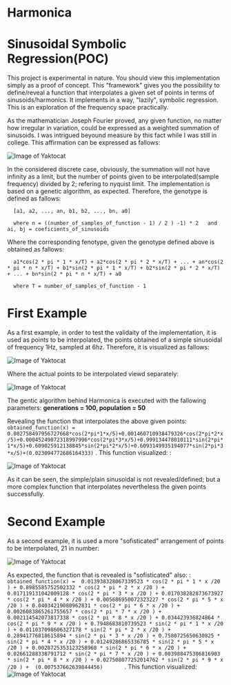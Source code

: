 # Harmonica
# Sinusoidal Symbolic Regression(POC)

This project is experimental in nature. You should view this implementation simply as a proof of concept. This "framework" gives you the possibility to define/reveal a function that interpolates a given set of points in terms of sinusoids/harmonics. It implements in a way, "lazily", symbolic regression. This is an exploration of the frequency space practically.

As the mathematician Joseph Fourier proved, any given function, no matter how irregular in variation, could be expressed as a weighted summation of sinusoids. I was intrigued beyound measure by this fact while I was still in college. This affirmation can be expressed as fallows:

![Image of Yaktocat](https://www.dspguide.com/graphics/E_13_4.gif)

In the considered discrete case, obviously, the summation will not have infinity as a limit, but the number of points given to be interpolated(sample frequency) divided by 2; refering to nyquist limit. The implementation is based on a genetic algorithm, as expected. Therefore, the genotype is defined as fallows:
     
      [a1, a2, ..., an, b1, b2, ..., bn, a0] 
      
      where n = ((number_of_samples_of_function - 1) / 2 ) -1) * 2   and ai, bj = coeficients_of_sinusoids 
      
Where the corresponding fenotype, given the genotype defined above is obtained as fallows:

      a1*cos(2 * pi * 1 * x/T) + a2*cos(2 * pi * 2 * x/T) + ... + an*cos(2 * pi * n * x/T) + b1*sin(2 * pi * 1 * x/T) + b2*sin(2 * pi * 2 * x/T) + ... + bn*sin(2 * pi * n * x/T) + a0
     
      where T = number_of_samples_of_function - 1

# First Example

As a first example, in order to test the validaity of the implementation, it is used as points to be interpolated, the points obtained of a simple sinusoidal of frequency 1Hz, sampled at 6hz. Therefore, it is visualized as fallows:

![Image of Yaktocat](https://i.imgur.com/Me7AHQ0.png)

Where the actual points to be interpolated viewd separately:

![Image of Yaktocat](https://i.imgur.com/Gr0JqA5.png)

The gentic algorithm behind Harmonica is executed with the fallowing parameters:
**generations = 100, 
population = 50**

Revealing the function that interpolates the above given points:
``obtained_function(x) = 0.002758497956727668*cos(2*pi*1*x/5)+0.001460710938479326*cos(2*pi*2*x/5)+0.00045249072318997996*cos(2*pi*3*x/5)+0.999134478010111*sin(2*pi*1*x/5)+0.609025912138845*sin(2*pi*2*x/5)+0.6093149935194077*sin(2*pi*3*x/5)+(0.023094772686164333)``                               .
 This function visualized:                                                    :
 
 ![Image of Yaktocat](https://i.imgur.com/sbXc2Cy.png)
 
 As it can be seen, the simple/plain sinusoidal is not revealed/defined; but a more complex function that interpolates nevertheless the given points successfully.
 
 # Second Example

As a second example, it is used a more "sofisticated" arrangement of points to be interpolated, 21 in number:

![Image of Yaktocat](https://i.imgur.com/PoUZMtL.png)

As expected, the function that is revealed is "sofisticated" also:                                          :
``obtained_function(x) = 
0.013938328067339523 * cos(2 * pi * 1 * x /20 ) + 0.8985585752502332 * cos(2 * pi * 2 * x /20 ) + 0.017119131042009128 * cos(2 * pi * 3 * x /20 ) + 0.017038282873673927 * cos(2 * pi * 4 * x /20 ) + 0.005686950072323227 * cos(2 * pi * 5 * x /20 ) + 0.04034219080962831 * cos(2 * pi * 6 * x /20 ) + 0.0026083865261755657 * cos(2 * pi * 7 * x /20 ) + 0.002114542073817338 * cos(2 * pi * 8 * x /20 ) + 0.034423936824864 * cos(2 * pi * 9 * x /20 ) + 0.7948683810739523 * sin(2 * pi * 1 * x /20 ) + 0.011037098606327178 * sin(2 * pi * 2 * x /20 ) + 0.28941776818615894 * sin(2 * pi * 3 * x /20 ) + 0.7580725650630825 * sin(2 * pi * 4 * x /20 ) + 0.01249286865336785 * sin(2 * pi * 5 * x /20 ) + 0.0028725353123258968 * sin(2 * pi * 6 * x /20 ) + 0.02661288338791712 * sin(2 * pi * 7 * x /20 ) + 0.003988475386816903 * sin(2 * pi * 8 * x /20 ) + 0.027508077252014762 * sin(2 * pi * 9 * x /20 ) +  (0.007537662639844456)      
``.
 This function visualized:
 ![Image of Yaktocat](https://i.imgur.com/FiRaG2R.png)

   
